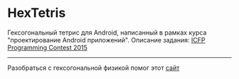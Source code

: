 # HexTetris

Гексогональный тетрис для Android, написанный в рамках курса "проектирование Android приложений". 
Описание задания: [ICFP Programming Contest 2015](http://2015.icfpcontest.org/)

***
Разобраться с гексогональной физикой помог этот [сайт](https://www.redblobgames.com/grids/hexagons/)
